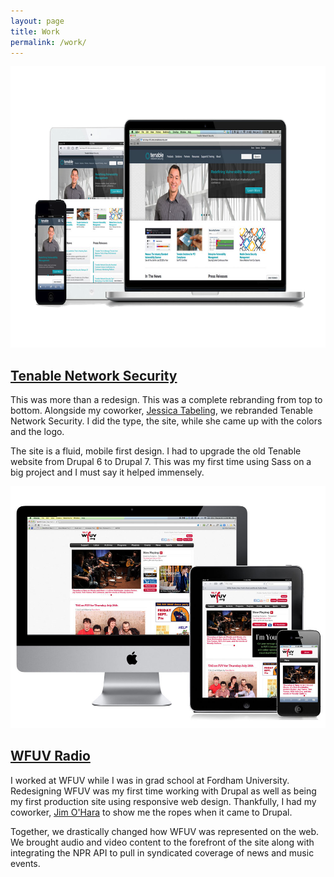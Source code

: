 ```yaml
---
layout: page
title: Work
permalink: /work/
---
```


<img src="/img/tenable-devices.png" alt="tenable-devices" width="800" height="450" class="alignnone size-full wp-image-387" />
<h2><a href="http://tenable.com">Tenable Network Security</a></h2>
<p>This was more than a redesign. This was a complete rebranding from top to bottom. Alongside my coworker, <a href="http://jessicatabeling.com/">Jessica Tabeling</a>, we rebranded Tenable Network Security. I did the type, the site, while she came up with the colors and the logo.</p>
<p>The site is a fluid, mobile first design. I had to upgrade the old Tenable website from Drupal 6 to Drupal 7. This was my first time using Sass on a big project and I must say it helped immensely.</p>
<img src="/img/wfuv.jpg">
<h2><a href="http://wfuv.org">WFUV Radio</a></h2>
<p>I worked at WFUV while I was in grad school at Fordham University. Redesigning WFUV was my first time working with Drupal as well as being my first production site using responsive web design. Thankfully, I had my coworker, <a href="http://jamesohara.net">Jim O'Hara</a> to show me the ropes when it came to Drupal.</p>
<p>Together, we drastically changed how WFUV was represented on the web. We brought audio and video content to the forefront of the site along with integrating the NPR API to pull in syndicated coverage of news and music events.</p>
